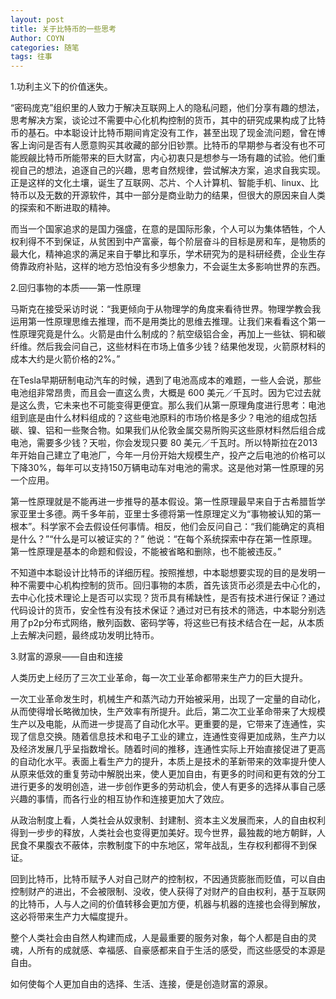 ```yaml
---
layout: post
title: 关于比特币的一些思考
Author: COYN
categories: 随笔
tags: 往事
---
```

1.功利主义下的价值迷失。

“密码庞克”组织里的人致力于解决互联网上人的隐私问题，他们分享有趣的想法，思考解决方案，谈论过不需要中心化机构控制的货币，其中的研究成果构成了比特币的基石。中本聪设计比特币期间肯定没有工作，甚至出现了现金流问题，曾在博客上询问是否有人愿意购买其收藏的部分旧钞票。比特币的早期参与者没有也不可能觊觎比特币所能带来的巨大财富，内心初衷只是想参与一场有趣的试验。他们重视自己的想法，追逐自己的兴趣，思考自然规律，尝试解决方案，追求自我实现。正是这样的文化土壤，诞生了互联网、芯片、个人计算机、智能手机、linux、比特币以及无数的开源软件，其中一部分是商业助力的结果，但很大的原因来自人类的探索和不断进取的精神。

而当一个国家追求的是国力强盛，在意的是国际形象，个人可以为集体牺牲，个人权利得不不到保证，从贫困到中产富豪，每个阶层奋斗的目标是房和车，是物质的最大化，精神追求的满足来自于攀比和享乐，学术研究为的是科研经费，企业生存倚靠政府补贴，这样的地方恐怕没有多少想象力，不会诞生太多影响世界的东西。

2.回归事物的本质——第一性原理

马斯克在接受采访时说：“我更倾向于从物理学的角度来看待世界。物理学教会我运用第一性原理思维去推理，而不是用类比的思维去推理。让我们来看看这个第一性原理究竟是什么。火箭是由什么制成的？航空级铝合金，再加上一些钛、铜和碳纤维。然后我会问自己，这些材料在市场上值多少钱？结果他发现，火箭原材料的成本大约是火箭价格的2%。”

在Tesla早期研制电动汽车的时候，遇到了电池高成本的难题，一些人会说，那些电池组非常昂贵，而且会一直这么贵，大概是 600 美元／千瓦时。因为它过去就是这么贵，它未来也不可能变得更便宜。那么我们从第一原理角度进行思考：电池组到底是由什么材料组成的？这些电池原料的市场价格是多少？电池的组成包括碳、镍、铝和一些聚合物。如果我们从伦敦金属交易所购买这些原材料然后组合成电池，需要多少钱？天啦，你会发现只要 80 美元／千瓦时。所以特斯拉在2013年开始自己建立了电池厂，今年一月份开始大规模生产，投产之后电池的价格可以下降30%，每年可以支持150万辆电动车对电池的需求。这是他对第一性原理的另一个应用。

第一性原理就是不能再进一步推导的基本假设。第一性原理最早来自于古希腊哲学家亚里士多德。两千多年前，亚里士多德将第一性原理定义为“事物被认知的第一根本”。科学家不会去假设任何事情。相反，他们会反问自己：“我们能确定的真相是什么？”“什么是可以被证实的？” 他说：“在每个系统探索中存在第一性原理。第一性原理是基本的命题和假设，不能被省略和删除，也不能被违反。”

不知道中本聪设计比特币的详细历程。按照推想，中本聪想要实现的目的是发明一种不需要中心机构控制的货币。回归事物的本质，首先该货币必须是去中心化的，去中心化技术理论上是否可以实现？货币具有稀缺性，是否有技术进行保证？通过代码设计的货币，安全性有没有技术保证？通过对已有技术的筛选，中本聪分别选用了p2p分布式网络，散列函数、密码学等，将这些已有技术结合在一起，从本质上去解决问题，最终成功发明比特币。

3.财富的源泉——自由和连接

人类历史上经历了三次工业革命，每一次工业革命都带来生产力的巨大提升。


一次工业革命发生时，机械生产和蒸汽动力开始被采用，出现了一定量的自动化，从而使得增长略微加快，生产效率有所提升。此后，第二次工业革命带来了大规模生产以及电能，从而进一步提高了自动化水平。更重要的是，它带来了连通性，实现了信息交换。随着信息技术和电子工业的建立，连通性变得更加成熟，生产力以及经济发展几乎呈指数增长。随着时间的推移，连通性实际上开始直接促进了更高的自动化水平。表面上看生产力的提升，本质上是技术的革新带来的效率提升使人从原来低效的重复劳动中解脱出来，使人更加自由，有更多的时间和更有效的分工进行更多的发明创造，进一步创作更多的劳动机会，使人有更多的选择从事自己感兴趣的事情，而各行业的相互协作和连接更加大了效应。

从政治制度上看，人类社会从奴隶制、封建制、资本主义发展而来，人的自由权利得到一步步的释放，人类社会也变得更加美好。现今世界，最独裁的地方朝鲜，人民食不果腹衣不蔽体，宗教制度下的中东地区，常年战乱，生存权利都得不到保证。

回到比特币，比特币赋予人对自己财产的控制权，不因通货膨胀而贬值，可以自由控制财产的进出，不会被限制、没收，使人获得了对财产的自由权利，基于互联网的比特币，人与人之间的价值转移会更加方便，机器与机器的连接也会得到解放，这必将带来生产力大幅度提升。

整个人类社会由自然人构建而成，人是最重要的服务对象，每个人都是自由的灵魂，人所有的成就感、幸福感、自豪感都来自于生活的感受，而这些感受的本源是自由。

如何使每个人更加自由的选择、生活、连接，便是创造财富的源泉。
